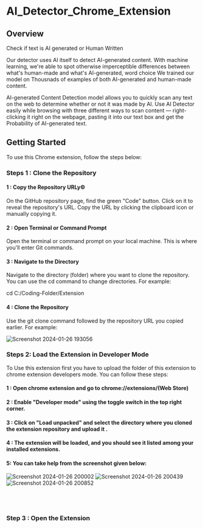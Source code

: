 # AI_Detector_Chrome_Extension

## Overview

Check if text is AI generated or Human Written

Our detector uses AI itself to detect AI-generated content. With machine learning, we're able to spot otherwise imperceptible differences between what's human-made and what's AI-generated, word choice We trained our model on Thousnads of examples of both AI-generated and human-made content.

AI-generated Content Detection model allows you to quickly scan any text on the web to determine whether or not it was made by AI. Use AI Detector easily while browsing with three different ways to scan content — right-clicking it right on the webpage, pasting it into our text box and get the Probability of AI-generated text.

## Getting Started

To use this Chrome extension, follow the steps below:

### Steps 1 : Clone the Repository

#### 1 : Copy the Repository URLy©️
 
On the GitHub repository page, find the green "Code" button. Click on it to reveal the repository's URL. Copy the URL by clicking the clipboard icon or manually copying it.

#### 2 : Open Terminal or Command Prompt

Open the terminal or command prompt on your local machine. This is where you'll enter Git commands.

#### 3 : Navigate to the Directory

Navigate to the directory (folder) where you want to clone the repository. You can use the cd command to change directories. For example:

cd C:/Coding-Folder/Extension

#### 4 : Clone the Repository

Use the git clone command followed by the repository URL you copied earlier. For example:

![Screenshot 2024-01-26 193056](https://github.com/yashusinghal69/AI_Chrome_extension/assets/125557043/156d9ca1-3430-4ac6-8cee-3df536722a4b)

### Steps 2: Load the Extension in Developer Mode

To Use this extension first you have to upload the folder of this extension to chrome extension developers mode. You can follow these steps:

#### 1 : Open chrome extension and go to chrome://extensions/(Web Store)
#### 2 : Enable "Developer mode" using the toggle switch in the top right corner.
#### 3 : Click on "Load unpacked" and select the directory where you cloned the extension repository and upload it .
#### 4 : The extension will be loaded, and you should see it listed among your installed extensions.
#### 5: You can take help from the screenshot given below:

![Screenshot 2024-01-26 200002](https://github.com/yashusinghal69/AI_Chrome_extension/assets/125557043/a9bef029-5396-4ca6-9008-964f51899830)
![Screenshot 2024-01-26 200439](https://github.com/yashusinghal69/AI_Chrome_extension/assets/125557043/09206089-74ac-47fc-a021-fc5840f72dad)
![Screenshot 2024-01-26 200852](https://github.com/yashusinghal69/AI_Chrome_extension/assets/125557043/2558030b-6203-4c4e-9549-74976edd1567)<br /><br /><br /><br />

### Step 3 : Open the Extension







